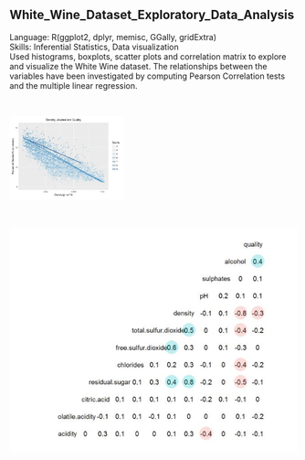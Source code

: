 ## White_Wine_Dataset_Exploratory_Data_Analysis
Language: R(ggplot2, dplyr, memisc, GGally, gridExtra) </br>
Skills: Inferential Statistics, Data visualization </br>
Used histograms, boxplots, scatter plots and correlation matrix to explore and visualize the White Wine dataset. 
The relationships between the variables have been investigated by computing Pearson Correlation tests and 
the multiple linear regression.

</br>
<p align="left">
  <img src="scatterplot.JPG" width="200"/>
</p>

</br>
<p align="left">
  <img src="corrMatrix.JPG" width="700"/>
</p>
